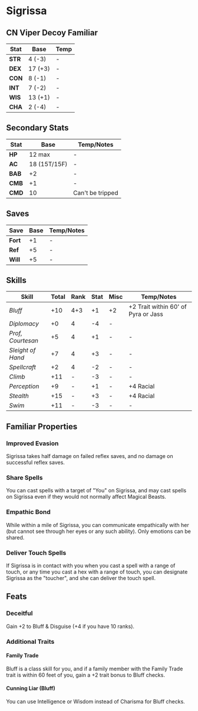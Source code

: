 # Sigrissa
## CN Viper Decoy Familiar
|	Stat		|	Base		|	Temp	|	
|-----------|-----------|--------|	
|	**STR** 	|	 4 (-3)	|	-
|	**DEX** 	|	17 (+3)	|	-
|	**CON** 	|	 8 (-1) 	|	-
|	**INT** 	|	 7 (-2) 	|	-
|	**WIS** 	|	13 (+1) 	|	-
|	**CHA** 	|	 2 (-4) 	|	-

## Secondary Stats
|	Stat			|	Base				|	Temp/Notes	|	
|--------------|-----------------|--------------|	
|	**HP**		|	12 max			|	-
|	**AC**		|	18 (15T/15F)	|	-
|	**BAB**		|	+2					|	- 
|	**CMB**		|	+1					|	- 
|	**CMD**		|	10					|	Can't be tripped

## Saves 
|	Save			|	Base	|	Temp/Notes	|	
|--------------|--------|--------------|	
|	**Fort**		|	+1 	|	- 
|	**Ref**		|	+5		|	- 
|	**Will**		|	+5		|	- 

## Skills 
|	Skill						|	Total	|	Rank	|	Stat	|	Misc	|	Temp/Notes		|	
|-----------------------|--------|--------|--------|--------|-----------------|	
|	*Bluff*					|	+10	|	4+3	|	+1		|	+2		|	+2 Trait within 60' of Pyra or Jass
|	*Diplomacy*				|	+0		|	4		|	-4		|	-		| 	
|	*Prof, Courtesan*		|	+5 	|	4		|	+1		|	-		|	-  
|	*Sleight of Hand*		|	+7		|	4		|	+3		|	-		|	-
|	*Spellcraft*			|	+2 	|	4		|	-2		|	-		|	-
|	*Climb*					|	+11 	|	-		|	-3		|	-		|	-
|	*Perception*			|	+9 	|	-		|	+1		|	-		|	+4 Racial
|	*Stealth*				|	+15 	|	-		|	+3		|	-		|	+4 Racial
|	*Swim*					|	+11 	|	-		|	-3		|	-		|	-

## Familiar Properties
### Improved Evasion
Sigrissa takes half damage on failed reflex saves, and no damage on 
successful reflex saves. 
### Share Spells
You can cast spells with a target of "You" on Sigrissa, and may cast spells on 
Sigrissa even if they would not normally affect Magical Beasts. 
### Empathic Bond
While within a mile of Sigrissa, you can communicate empathically with her (but
cannot see through her eyes or any such ability). Only emotions can be shared.  
### Deliver Touch Spells
If Sigrissa is in contact with you when you cast a spell with a range of touch,
or any time you cast a hex with a range of touch, you can designate Sigrissa as 
the "toucher", and she can deliver the touch spell. 


## Feats
### Deceitful
Gain +2 to Bluff & Disguise (+4 if you have 10 ranks).
### Additional Traits
#### Family Trade
Bluff is a class skill for you, and if a family member with the Family Trade 
trait is within 60 feet of you, gain a +2 trait bonus to Bluff checks. 
#### Cunning Liar (Bluff)
You can use Intelligence or Wisdom instead of Charisma for Bluff checks. 
 